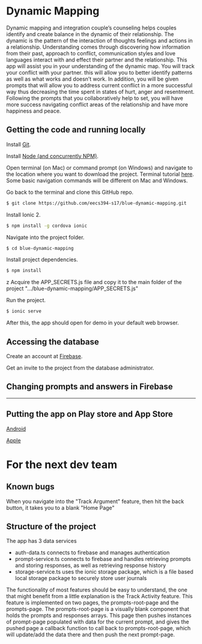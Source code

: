 # Dynamic Mapping

Dynamic mapping and integration couple’s counseling helps couples identify and create
balance in the dynamic of their relationship. The dynamic is the pattern of the interaction of thoughts feelings and actions in a relationship. Understanding comes through discovering how information from their past, approach to conflict, communication styles and love languages interact with and effect their partner and the relationship. This app will assist you in your understanding of the dynamic map. You will track your conflict with your partner. this will allow you to better identify patterns as well as what works and doesn’t work. In addition, you will be given prompts that will allow you to address current conflict in a more successful way thus decreasing the time spent in states of hurt, anger and resentment. Following the prompts that you collaboratively help to set, you will have more success navigating conflict areas of the relationship and have more happiness and peace.

## Getting the code and running locally

Install [Git](https://git-scm.com/).

Install [Node (and concurrently NPM)](https://nodejs.org/en/).

Open terminal (on Mac) or command prompt (on Windows) and navigate to the location where you want to download the project.  Terminal tutorial [here](https://computers.tutsplus.com/tutorials/navigating-the-terminal-a-gentle-introduction--mac-3855). Some basic navigation commands will be different on Mac and Windows.

Go back to the terminal and clone this GitHub repo.

```bash
$ git clone https://github.com/eecs394-s17/blue-dynamic-mapping.git
```

Install Ionic 2.

```bash
$ npm install -g cordova ionic
```

Navigate into the project folder.

```bash
$ cd blue-dynamic-mapping
```

Install project dependencies.
```bash
$ npm install
```
z
Acquire the APP_SECRETS.js file and copy it to the main folder of the project ".../blue-dynamic-mapping/APP_SECRETS.js"

Run the project.
```bash
$ ionic serve
```

After this, the app should open for demo in your default web browser.

## Accessing the database

Create an account at [Firebase](https://firebase.google.com/).

Get an invite to the project from the database administrator.

## Changing prompts and answers in Firebase

--------------

## Putting the app on Play store and App Store

[Android](https://support.google.com/googleplay/android-developer/answer/113469?hl=en)

[Apple](https://clearbridgemobile.com/how-to-submit-an-app-to-the-app-store/)

# For the next dev team

## Known bugs

When you navigate into the "Track Argument" feature, then hit the back button, it takes you to a blank "Home Page"

## Structure of the project

The app has 3 data services

- auth-data.ts connects to firebase and manages authentication
- prompt-service.ts connects to firebase and handles retrieving prompts and storing responses, as well as retrieving response history
- storage-service.ts uses the ionic storage package, which is a file based local storage package to securely store user journals

The functionality of most features should be easy to understand, the one that might benefit from a little explanation is the Track Activity feature.  This feature is implemented on two pages, the prompts-root-page and the prompts-page.  The prompts-root-page is a visually blank component that holds the prompts and responses arrays.  This page then pushes instances of prompt-page populated with data for the current prompt, and gives the pushed page a callback function to call back to prompts-root-page, which will update/add the data there and then push the next prompt-page.

